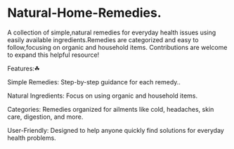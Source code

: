 # Natural-Home-Remedies.
A collection of simple,natural remedies for everyday health issues using easily available ingredients.Remedies are categorized and easy to follow,focusing on organic and household items. Contributions are welcome to expand this helpful resource!
<br> 


Features:☘
<br> 

Simple Remedies: Step-by-step guidance for each remedy..
<br> 

Natural Ingredients: Focus on using organic and household items.
<br> 

Categories: Remedies organized for ailments like cold, headaches, skin care, digestion, and more.
<br>

User-Friendly: Designed to help anyone quickly find solutions for everyday health problems.
